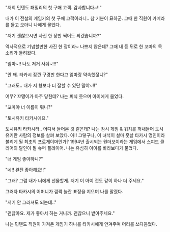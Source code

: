 "저희 민텐도 패밀리의 첫 구매 고객. 감사합니다~!!"

내가 이 전설의 게임기의 첫 구매 고객이라니.. 참 기분이 묘하군. 그때 한 직원이 카메라를 들고 오더니 나에게 물었다.

"저기 괜찮으시면 사진 한 장만 찍어도 되겠습니까?"

역사적으로 기념할만한 사진 한 장이라~ 나쁘지 않은데? 그때 내 등 뒤로 한 꼬마의 목소리가 들려왔다.

"엄마~!! 나도 저거 사줘~!!!"

"안 돼. 타카시 잠깐 구경만 한다고 엄마랑 약속했잖니?"

"그래도.. 내가 저 형보다 더 잘할 수 있단 말야~!!"

어쭈? 꼬맹이가 아주 당찬데? 나는 피식 웃으며 아이에게 물었다.

"꼬마야 너 이름이 뭐니?"

"토시유키 타카시에요."

토시유키 타카시라.. 어디서 들어본 것 같은데? 나는 잠시 게임 & 워치를 꺼내들어 토시유키란 사람의 정보를 살펴 보았다. 아!! 그렇구나, 이 녀석이 설마 훗날 타카시 명인이라 불리게 될 최초의 프로게이머인가? 1994년 출시되는 원더보이라는 게임에서 스피드 클리어의 달인이 될 슈퍼 플레이어. 나는 유심히 아이를 바라보다가 물었다.

"너 게임 좋아하니?"

"네!! 완전 좋아해요!!"

"그래? 그럼 내가 너에게 선물할게. 저기 이 아이 것도 같이 하나 더 주세요."

그러자 타카시의 어머니가 깜짝 놀란 표정을 지으며 나를 말렸다.

"저기 안 그러셔도 되는데.."

"괜찮아요. 제가 좋아서 하는 거니까. 괜찮으니 받아주세요."

나는 민텐도 직원이 가져온 게임기 하나를 타카시에게 안겨주며 머리를 쓰다듬었다.